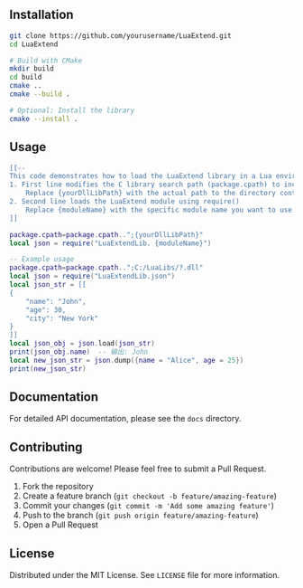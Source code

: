 ## Installation

```bash
git clone https://github.com/yourusername/LuaExtend.git
cd LuaExtend

# Build with CMake
mkdir build
cd build
cmake ..
cmake --build .

# Optional: Install the library
cmake --install .
```

## Usage
```lua
[[-- 
This code demonstrates how to load the LuaExtend library in a Lua environment:
1. First line modifies the C library search path (package.cpath) to include your DLL directory
    Replace {yourDllLibPath} with the actual path to the directory containing your DLL files
2. Second line loads the LuaExtend module using require()
    Replace {moduleName} with the specific module name you want to use from LuaExtendLib
]]

package.cpath=package.cpath..";{yourDllLibPath}"
local json = require("LuaExtendLib. {moduleName}")  

-- Example usage
package.cpath=package.cpath..";C:/LuaLibs/?.dll"
local json = require("LuaExtendLib.json")
local json_str = [[
{
    "name": "John",
    "age": 30,
    "city": "New York"
}
]]
local json_obj = json.load(json_str)
print(json_obj.name)  -- 输出: John
local new_json_str = json.dump({name = "Alice", age = 25})
print(new_json_str)
```

## Documentation

For detailed API documentation, please see the  `docs` directory.

## Contributing

Contributions are welcome! Please feel free to submit a Pull Request.

1. Fork the repository
2. Create a feature branch (`git checkout -b feature/amazing-feature`)
3. Commit your changes (`git commit -m 'Add some amazing feature'`)
4. Push to the branch (`git push origin feature/amazing-feature`)
5. Open a Pull Request

## License

Distributed under the MIT License. See `LICENSE` file for more information.
